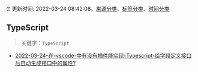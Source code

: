 :alarm_clock: 更新时间: 2022-03-24 08:42:08。[来源分类](../README.md)、[标签分类](../TAGS.md)、[时间分类](../TIMELINE.md)

## TypeScript


> 关键字：`TypeScript`



- [2022-03-24-在-vscode-中有没有插件能实现-Typescript-给字段定义接口后自动生成接口中的属性?](https://www.v2ex.com/t/842631) 